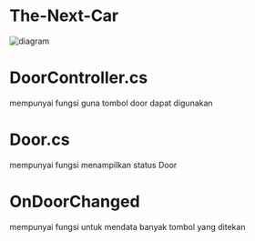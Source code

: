 # The-Next-Car
![diagram](https://user-images.githubusercontent.com/61867013/97444855-2ea3b400-195f-11eb-8da5-52ea23d24780.JPG)


# DoorController.cs 
mempunyai fungsi guna tombol door dapat digunakan

# Door.cs
mempunyai fungsi menampilkan status Door

# OnDoorChanged
mempunyai fungsi untuk mendata banyak tombol yang ditekan
